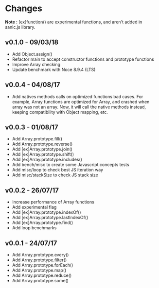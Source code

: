 # Changes

**Note :** [ex]function() are experimental functions, and aren't added in sanic.js library.

## v0.1.0 - 09/03/18

 - Add Object.assign()
 - Refactor main to accept constructor functions and prototype functions
 - Improve Array checking
 - Update benchmark with Noce 8.9.4 (LTS)

## v0.0.4 - 04/08/17

 - Add natives methods calls on optimized functions bad cases.
For example, Array functions are optimized for Array, and crashed when array was not an array. Now, it will call the native methods instead, keeping compatibility with Object mapping, etc.

## v0.0.3 - 01/08/17

- Add Array.prototype.fill()
- Add Array.prototype.reverse()
- Add [ex]Array.prototype.join()
- Add [ex]Array.prototype.shift()
- Add [ex]Array.prototype.includes()
- Add bench/misc to create some Javascript concepts tests
- Add misc/loop to check best JS iteration way
- Add misc/stackSize to check JS stack size

## v0.0.2 - 26/07/17

- Increase performance of Array functions
- Add experimental flag 
- Add [ex]Array.prototype.indexOf()
- Add [ex]Array.prototype.lastIndexOf()
- Add [ex]Array.prototype.find()
- Add loop benchmarks

## v0.0.1 - 24/07/17

- Add Array.prototype.every()
- Add Array.prototype.filter()
- Add Array.prototype.forEach()
- Add Array.prototype.map()
- Add Array.prototype.reduce()
- Add Array.prototype.some()